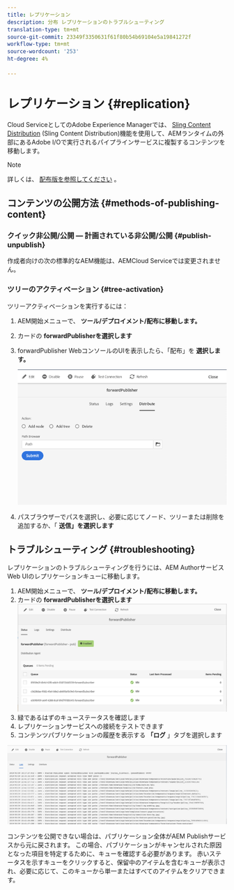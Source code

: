 ```yaml
---
title: レプリケーション
description: 分布 レプリケーションのトラブルシューティング
translation-type: tm+mt
source-git-commit: 23349f3350631f61f80b54b69104e5a19841272f
workflow-type: tm+mt
source-wordcount: '253'
ht-degree: 4%

---
```



# レプリケーション {#replication}

Cloud ServiceとしてのAdobe Experience Managerでは、 [Sling Content Distribution](https://sling.apache.org/documentation/bundles/content-distribution.html) (Sling Content Distribution)機能を使用して、AEMランタイムの外部にあるAdobe I/Oで実行されるパイプラインサービスに複製するコンテンツを移動します。

>[!NOTE]
>
>詳しくは、 [配布版を参照してください](/help/core-concepts/architecture.md#content-distribution) 。

## コンテンツの公開方法 {#methods-of-publishing-content}

### クイック非公開/公開 — 計画されている非公開/公開 {#publish-unpublish}

作成者向けの次の標準的なAEM機能は、AEMCloud Serviceでは変更されません。

### ツリーのアクティベーション {#tree-activation}

ツリーアクティベーションを実行するには：

1. AEM開始メニューで、 **ツール/デプロイメント/配布に移動します。**
2. カードの **forwardPublisherを選択します**
3. forwardPublisher WebコンソールのUIを表示したら、「配布」を **選択します。**

   ![](assets/distribute.png "DistributeDistribute")
4. パスブラウザーでパスを選択し、必要に応じてノード、ツリーまたは削除を追加するか、「 **送信」を選択します**

## トラブルシューティング {#troubleshooting}

レプリケーションのトラブルシューティングを行うには、AEM AuthorサービスWeb UIのレプリケーションキューに移動します。

1. AEM開始メニューで、 **ツール/デプロイメント/配布に移動します。**
2. カードの **forwardPublisherを選択します**
   ![](assets/status.png "StatusStatus")
3. 緑であるはずのキューステータスを確認します
4. レプリケーションサービスへの接続をテストできます
5. コンテンツパブリケーションの履歴を表示する **「ログ** 」タブを選択します

![](assets/logs.png "LogsLogs")

コンテンツを公開できない場合は、パブリケーション全体がAEM Publishサービスから元に戻されます。
この場合、パブリケーションがキャンセルされた原因となった項目を特定するために、キューを確認する必要があります。 赤いステータスを示すキューをクリックすると、保留中のアイテムを含むキューが表示され、必要に応じて、このキューから単一またはすべてのアイテムをクリアできます。
